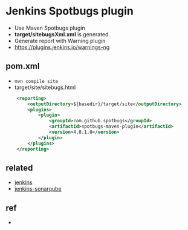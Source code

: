 # Jenkins Spotbugs plugin
* Use Maven Spotbugs plugin
* **target/sitebugsXml.xml** is generated
* Generate report with Warning plugin
* https://plugins.jenkins.io/warnings-ng

## pom.xml
* `mvn compile site`
* target/site/sitebugs.html

```xml
	<reporting>
		<outputDirectory>${basedir}/target/site</outputDirectory>
		<plugins>
			<plugin>
				<groupId>com.github.spotbugs</groupId>
				<artifactId>spotbugs-maven-plugin</artifactId>
				<version>4.8.1.0</version>
			</plugin>
		</plugins>
	</reporting>
```

## related
* [jenkins](/mib/jenkins)
* [jenkins-sonarqube](/mib/jenkins/sonarqube)

## ref
*
